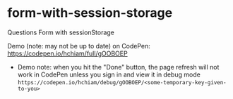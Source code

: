 # form-with-session-storage
Questions Form with sessionStorage

Demo (note: may not be up to date) on CodePen: https://codepen.io/hchiam/full/gOOBOEP

* Demo note: when you hit the "Done" button, the page refresh will not work in CodePen unless you sign in and view it in debug mode `https://codepen.io/hchiam/debug/gOOBOEP/<some-temporary-key-given-to-you>`
